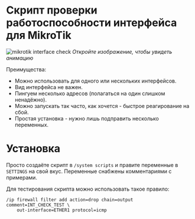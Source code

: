 # Скрипт проверки работоспособности интерфейса для MikroTik
![mikrotik interface check](https://user-images.githubusercontent.com/43970835/92155775-f2f5dd80-ee38-11ea-9af6-bb4f114d0029.gif)
*Откройте изображение, чтобы увидеть анимацию*

Преимущества:
- Можно использовать для одного или нескольких интерфейсов.
- Вид интерфейса не важен.
- Пингуем несколько адресов (полагаться на один слишком ненадёжно).
- Можно запускать так часто, как хочется - быстрое реагирование на сбой.
- Простая установка - нужно лишь подправить несколько переменных.

# Установка
Просто создаёте скрипт в `/system scripts` и правите переменные в `SETTINGS` на свой вкус. Переменные снабжены комментариями с примерами.

Для тестирования скрипта можно использовать такое правило:

    /ip firewall filter add action=drop chain=output comment=INT_CHECK_TEST \
        out-interface=ETHER1 protocol=icmp
